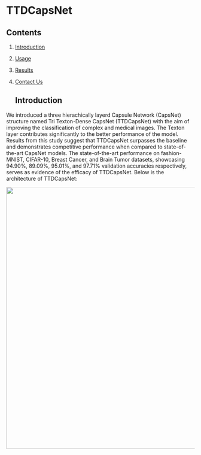 # TTDCapsNet
## Contents
1. [Introduction](#introduction)
2. [Usage](#usage)
3. [Results](#results)
4. [Contact Us](#contact-us)

   ## Introduction
We introduced a three hierachically layerd Capsule Network (CapsNet) structure named Tri Texton-Dense CapsNet (TTDCapsNet) with the aim of 
improving the classification of complex and medical images. The Texton layer contributes significantly to the better performance of the model.
Results from this study suggest that TTDCapsNet surpasses the baseline and demonstrates competitive performance when compared to state-of-the-art
CapsNet models. The state-of-the-art performance on fashion-MNIST, CIFAR-10, Breast Cancer, and Brain Tumor datasets, showcasing 94.90%, 89.09%, 95.01%, and 97.71% validation accuracies respectively, serves as evidence of the efficacy of TTDCapsNet. Below is the architecture of TTDCapsNet:
<p align="center">
<img src="figures/dcnet.png" width="700">
</p>
